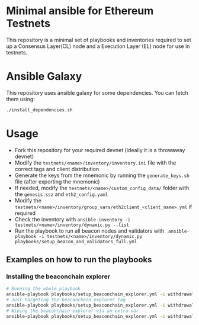 # Minimal ansible for Ethereum Testnets

This repository is a minimal set of playbooks and inventories required to set up a Consensus Layer(CL) node and a Execution
Layer (EL) node for use in testnets.

# Ansible Galaxy

This repository uses ansible galaxy for some dependencies. You can fetch them using:

```sh
./install_dependencies.sh
```

# Usage
- Fork this repository for your required devnet (Ideally it is a throwaway devnet)
- Modify the `testnets/<name>/inventory/inventory.ini` file with the correct tags and client distribution
- Generate the keys from the mnemonic by running the `generate_keys.sh` file (after exporting the mnemonic)
- If needed, modify the `testnets/<name>/custom_config_data/` folder with the `genesis.ssz` and `eth2_config.yaml`
- Modify the `testnets/<name>/inventory/group_vars/eth2client_<client_name>.yml` if required
- Check the inventory with `ansible-inventory -i testnets/<name>/inventory/dynamic.py --list`
- Run the playbook to run all beacon nodes and validators with ` ansible-playbook -i testnets/<name>/inventory/dynamic.py playbooks/setup_beacon_and_validators_full.yml`


## Examples on how to run the playbooks

### Installing the beaconchain explorer

```sh
# Running the whole playbook
ansible-playbook playbooks/setup_beaconchain_explorer.yml -i withdrawal-devnet-0/inventory/inventory.ini
# Just targeting the beaconchain explorer tag
ansible-playbook playbooks/setup_beaconchain_explorer.yml -i withdrawal-devnet-0/inventory/inventory.ini -t beaconchain_explorer_aio
# Wiping the beaconchain explorer via an extra var
ansible-playbook playbooks/setup_beaconchain_explorer.yml -i withdrawal-devnet-0/inventory/inventory.ini -t beaconchain_explorer_aio -e "beaconchain_explorer_aio_cleanup_all=true"
```
